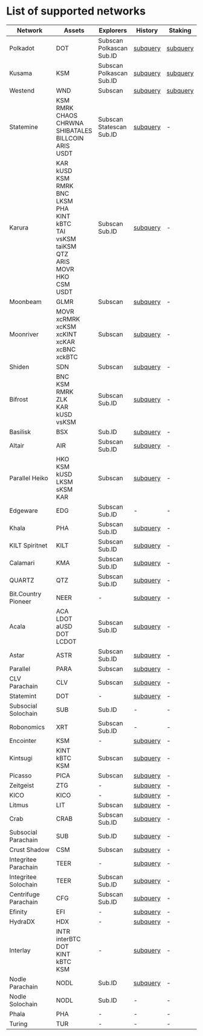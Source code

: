 
# List of supported networks
|       Network        |                                                                                  Assets                                                                                   |             Explorers              |                                         History                                          |                         Staking                         |
| -------------------- | ------------------------------------------------------------------------------------------------------------------------------------------------------------------------- | ---------------------------------- | ---------------------------------------------------------------------------------------- | ------------------------------------------------------- |
| Polkadot             | DOT                                                                                                                                                                       | Subscan<br />Polkascan<br />Sub.ID | [subquery](https://nova-polkadot.gapi.subquery.network)                                  | [subquery](https://nova-polkadot.gapi.subquery.network) |
| Kusama               | KSM                                                                                                                                                                       | Subscan<br />Polkascan<br />Sub.ID | [subquery](https://nova-kusama.gapi.subquery.network)                                    | [subquery](https://nova-kusama.gapi.subquery.network)   |
| Westend              | WND                                                                                                                                                                       | Subscan                            | [subquery](https://nova-westend.gapi.subquery.network)                                   | [subquery](https://nova-westend.gapi.subquery.network)  |
| Statemine            | KSM<br />RMRK<br />CHAOS<br />CHRWNA<br />SHIBATALES<br />BILLCOIN<br />ARIS<br />USDT                                                                                    | Subscan<br />Statescan<br />Sub.ID | [subquery](https://api.subquery.network/sq/nova-wallet/nova-wallet-statemine)            |  -                                                      |
| Karura               | KAR<br />kUSD<br />KSM<br />RMRK<br />BNC<br />LKSM<br />PHA<br />KINT<br />kBTC<br />TAI<br />vsKSM<br />taiKSM<br />QTZ<br />ARIS<br />MOVR<br />HKO<br />CSM<br />USDT | Subscan<br />Sub.ID                | [subquery](https://api.subquery.network/sq/nova-wallet/nova-wallet-karura)               |  -                                                      |
| Moonbeam             | GLMR                                                                                                                                                                      | Subscan                            | [subquery](https://api.subquery.network/sq/nova-wallet/nova-wallet-moonbeam)             |  -                                                      |
| Moonriver            | MOVR<br />xcRMRK<br />xcKSM<br />xcKINT<br />xcKAR<br />xcBNC<br />xckBTC                                                                                                 | Subscan                            | [subquery](https://api.subquery.network/sq/nova-wallet/nova-wallet-moonriver)            |  -                                                      |
| Shiden               | SDN                                                                                                                                                                       | Subscan                            | [subquery](https://api.subquery.network/sq/nova-wallet/nova-wallet-shiden)               |  -                                                      |
| Bifrost              | BNC<br />KSM<br />RMRK<br />ZLK<br />KAR<br />kUSD<br />vsKSM                                                                                                             | Subscan<br />Sub.ID                | [subquery](https://api.subquery.network/sq/nova-wallet/nova-wallet-bifrost)              |  -                                                      |
| Basilisk             | BSX                                                                                                                                                                       | Sub.ID                             | [subquery](https://api.subquery.network/sq/nova-wallet/nova-wallet-basilisk)             |  -                                                      |
| Altair               | AIR                                                                                                                                                                       | Subscan<br />Sub.ID                | [subquery](https://api.subquery.network/sq/nova-wallet/nova-wallet-altair)               |  -                                                      |
| Parallel Heiko       | HKO<br />KSM<br />kUSD<br />LKSM<br />sKSM<br />KAR                                                                                                                       | Subscan                            | [subquery](https://api.subquery.network/sq/nova-wallet/nova-wallet-parallel-heiko)       |  -                                                      |
| Edgeware             | EDG                                                                                                                                                                       | Subscan<br />Sub.ID                |  -                                                                                       |  -                                                      |
| Khala                | PHA                                                                                                                                                                       | Subscan<br />Sub.ID                | [subquery](https://api.subquery.network/sq/nova-wallet/nova-wallet-khala)                |  -                                                      |
| KILT Spiritnet       | KILT                                                                                                                                                                      | Subscan<br />Sub.ID                | [subquery](https://api.subquery.network/sq/nova-wallet/nova-wallet-kilt)                 |  -                                                      |
| Calamari             | KMA                                                                                                                                                                       | Subscan<br />Sub.ID                | [subquery](https://api.subquery.network/sq/nova-wallet/nova-wallet-calamari)             |  -                                                      |
| QUARTZ               | QTZ                                                                                                                                                                       | Subscan<br />Sub.ID                | [subquery](https://api.subquery.network/sq/nova-wallet/nova-wallet-quartz)               |  -                                                      |
| Bit.Country Pioneer  | NEER                                                                                                                                                                      |  -                                 | [subquery](https://api.subquery.network/sq/nova-wallet/nova-wallet-bit-country)          |  -                                                      |
| Acala                | ACA<br />LDOT<br />aUSD<br />DOT<br />LCDOT                                                                                                                               | Subscan<br />Sub.ID                | [subquery](https://api.subquery.network/sq/nova-wallet/nova-wallet-acala)                |  -                                                      |
| Astar                | ASTR                                                                                                                                                                      | Subscan<br />Sub.ID                | [subquery](https://api.subquery.network/sq/nova-wallet/nova-wallet-astar)                |  -                                                      |
| Parallel             | PARA                                                                                                                                                                      | Subscan                            | [subquery](https://api.subquery.network/sq/nova-wallet/nova-wallet-parallel)             |  -                                                      |
| CLV Parachain        | CLV                                                                                                                                                                       | Subscan                            | [subquery](https://api.subquery.network/sq/nova-wallet/nova-wallet-clover)               |  -                                                      |
| Statemint            | DOT                                                                                                                                                                       |  -                                 | [subquery](https://api.subquery.network/sq/nova-wallet/nova-wallet-statemint)            |  -                                                      |
| Subsocial Solochain  | SUB                                                                                                                                                                       | Sub.ID                             |  -                                                                                       |  -                                                      |
| Robonomics           | XRT                                                                                                                                                                       | Subscan<br />Sub.ID                |  -                                                                                       |  -                                                      |
| Encointer            | KSM                                                                                                                                                                       |  -                                 | [subquery](https://api.subquery.network/sq/nova-wallet/nova-wallet-encointer)            |  -                                                      |
| Kintsugi             | KINT<br />kBTC<br />KSM                                                                                                                                                   | Subscan                            | [subquery](https://api.subquery.network/sq/nova-wallet/nova-wallet-kintsugi)             |  -                                                      |
| Picasso              | PICA                                                                                                                                                                      | Subscan                            | [subquery](https://api.subquery.network/sq/nova-wallet/nova-wallet-picasso)              |  -                                                      |
| Zeitgeist            | ZTG                                                                                                                                                                       |  -                                 | [subquery](https://api.subquery.network/sq/nova-wallet/nova-wallet-zeitgeist)            |  -                                                      |
| KICO                 | KICO                                                                                                                                                                      |  -                                 | [subquery](https://api.subquery.network/sq/nova-wallet/nova-wallet-kico)                 |  -                                                      |
| Litmus               | LIT                                                                                                                                                                       | Subscan                            | [subquery](https://api.subquery.network/sq/nova-wallet/nova-wallet-litmus)               |  -                                                      |
| Crab                 | CRAB                                                                                                                                                                      | Subscan<br />Sub.ID                | [subquery](https://api.subquery.network/sq/nova-wallet/nova-wallet-crab)                 |  -                                                      |
| Subsocial Parachain  | SUB                                                                                                                                                                       | Sub.ID                             | [subquery](https://api.subquery.network/sq/nova-wallet/nova-wallet-subsocial)            |  -                                                      |
| Crust Shadow         | CSM                                                                                                                                                                       | Subscan                            | [subquery](https://api.subquery.network/sq/nova-wallet/nova-wallet-shadow)               |  -                                                      |
| Integritee Parachain | TEER                                                                                                                                                                      |  -                                 | [subquery](https://api.subquery.network/sq/nova-wallet/nova-wallet-integritee)           |  -                                                      |
| Integritee Soloсhain | TEER                                                                                                                                                                      | Subscan<br />Sub.ID                | [subquery](https://api.subquery.network/sq/nova-wallet/nova-wallet-integritee-solochain) |  -                                                      |
| Centrifuge Parachain | CFG                                                                                                                                                                       | Subscan<br />Sub.ID                | [subquery](https://api.subquery.network/sq/nova-wallet/nova-wallet-centrifuge)           |  -                                                      |
| Efinity              | EFI                                                                                                                                                                       |  -                                 | [subquery](https://api.subquery.network/sq/nova-wallet/nova-wallet-efinity)              |  -                                                      |
| HydraDX              | HDX                                                                                                                                                                       |  -                                 | [subquery](https://api.subquery.network/sq/nova-wallet/nova-wallet-hydra)                |  -                                                      |
| Interlay             | INTR<br />interBTC<br />DOT<br />KINT<br />kBTC<br />KSM                                                                                                                  |  -                                 | [subquery](https://api.subquery.network/sq/nova-wallet/nova-wallet-interlay)             |  -                                                      |
| Nodle Parachain      | NODL                                                                                                                                                                      | Sub.ID                             | [subquery](https://api.subquery.network/sq/nova-wallet/nova-wallet-nodle)                |  -                                                      |
| Nodle Solochain      | NODL                                                                                                                                                                      | Sub.ID                             |  -                                                                                       |  -                                                      |
| Phala                | PHA                                                                                                                                                                       |  -                                 |  -                                                                                       |  -                                                      |
| Turing               | TUR                                                                                                                                                                       |  -                                 |  -                                                                                       |  -                                                      |

